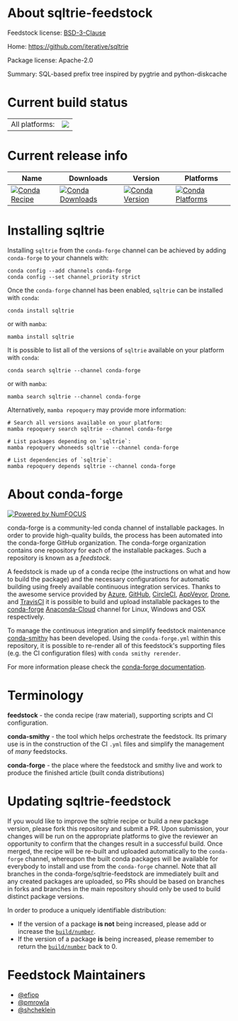About sqltrie-feedstock
=======================

Feedstock license: [BSD-3-Clause](https://github.com/conda-forge/sqltrie-feedstock/blob/main/LICENSE.txt)

Home: https://github.com/iterative/sqltrie

Package license: Apache-2.0

Summary: SQL-based prefix tree inspired by pygtrie and python-diskcache

Current build status
====================


<table><tr><td>All platforms:</td>
    <td>
      <a href="https://dev.azure.com/conda-forge/feedstock-builds/_build/latest?definitionId=18726&branchName=main">
        <img src="https://dev.azure.com/conda-forge/feedstock-builds/_apis/build/status/sqltrie-feedstock?branchName=main">
      </a>
    </td>
  </tr>
</table>

Current release info
====================

| Name | Downloads | Version | Platforms |
| --- | --- | --- | --- |
| [![Conda Recipe](https://img.shields.io/badge/recipe-sqltrie-green.svg)](https://anaconda.org/conda-forge/sqltrie) | [![Conda Downloads](https://img.shields.io/conda/dn/conda-forge/sqltrie.svg)](https://anaconda.org/conda-forge/sqltrie) | [![Conda Version](https://img.shields.io/conda/vn/conda-forge/sqltrie.svg)](https://anaconda.org/conda-forge/sqltrie) | [![Conda Platforms](https://img.shields.io/conda/pn/conda-forge/sqltrie.svg)](https://anaconda.org/conda-forge/sqltrie) |

Installing sqltrie
==================

Installing `sqltrie` from the `conda-forge` channel can be achieved by adding `conda-forge` to your channels with:

```
conda config --add channels conda-forge
conda config --set channel_priority strict
```

Once the `conda-forge` channel has been enabled, `sqltrie` can be installed with `conda`:

```
conda install sqltrie
```

or with `mamba`:

```
mamba install sqltrie
```

It is possible to list all of the versions of `sqltrie` available on your platform with `conda`:

```
conda search sqltrie --channel conda-forge
```

or with `mamba`:

```
mamba search sqltrie --channel conda-forge
```

Alternatively, `mamba repoquery` may provide more information:

```
# Search all versions available on your platform:
mamba repoquery search sqltrie --channel conda-forge

# List packages depending on `sqltrie`:
mamba repoquery whoneeds sqltrie --channel conda-forge

# List dependencies of `sqltrie`:
mamba repoquery depends sqltrie --channel conda-forge
```


About conda-forge
=================

[![Powered by
NumFOCUS](https://img.shields.io/badge/powered%20by-NumFOCUS-orange.svg?style=flat&colorA=E1523D&colorB=007D8A)](https://numfocus.org)

conda-forge is a community-led conda channel of installable packages.
In order to provide high-quality builds, the process has been automated into the
conda-forge GitHub organization. The conda-forge organization contains one repository
for each of the installable packages. Such a repository is known as a *feedstock*.

A feedstock is made up of a conda recipe (the instructions on what and how to build
the package) and the necessary configurations for automatic building using freely
available continuous integration services. Thanks to the awesome service provided by
[Azure](https://azure.microsoft.com/en-us/services/devops/), [GitHub](https://github.com/),
[CircleCI](https://circleci.com/), [AppVeyor](https://www.appveyor.com/),
[Drone](https://cloud.drone.io/welcome), and [TravisCI](https://travis-ci.com/)
it is possible to build and upload installable packages to the
[conda-forge](https://anaconda.org/conda-forge) [Anaconda-Cloud](https://anaconda.org/)
channel for Linux, Windows and OSX respectively.

To manage the continuous integration and simplify feedstock maintenance
[conda-smithy](https://github.com/conda-forge/conda-smithy) has been developed.
Using the ``conda-forge.yml`` within this repository, it is possible to re-render all of
this feedstock's supporting files (e.g. the CI configuration files) with ``conda smithy rerender``.

For more information please check the [conda-forge documentation](https://conda-forge.org/docs/).

Terminology
===========

**feedstock** - the conda recipe (raw material), supporting scripts and CI configuration.

**conda-smithy** - the tool which helps orchestrate the feedstock.
                   Its primary use is in the construction of the CI ``.yml`` files
                   and simplify the management of *many* feedstocks.

**conda-forge** - the place where the feedstock and smithy live and work to
                  produce the finished article (built conda distributions)


Updating sqltrie-feedstock
==========================

If you would like to improve the sqltrie recipe or build a new
package version, please fork this repository and submit a PR. Upon submission,
your changes will be run on the appropriate platforms to give the reviewer an
opportunity to confirm that the changes result in a successful build. Once
merged, the recipe will be re-built and uploaded automatically to the
`conda-forge` channel, whereupon the built conda packages will be available for
everybody to install and use from the `conda-forge` channel.
Note that all branches in the conda-forge/sqltrie-feedstock are
immediately built and any created packages are uploaded, so PRs should be based
on branches in forks and branches in the main repository should only be used to
build distinct package versions.

In order to produce a uniquely identifiable distribution:
 * If the version of a package **is not** being increased, please add or increase
   the [``build/number``](https://docs.conda.io/projects/conda-build/en/latest/resources/define-metadata.html#build-number-and-string).
 * If the version of a package **is** being increased, please remember to return
   the [``build/number``](https://docs.conda.io/projects/conda-build/en/latest/resources/define-metadata.html#build-number-and-string)
   back to 0.

Feedstock Maintainers
=====================

* [@efiop](https://github.com/efiop/)
* [@pmrowla](https://github.com/pmrowla/)
* [@shcheklein](https://github.com/shcheklein/)

